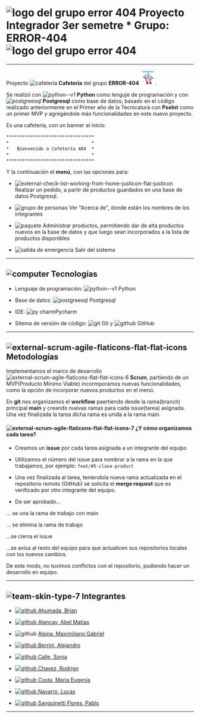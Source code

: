 # <img src="https://github.com/CodeSystem2022/ERROR-404_Proyecto_3S/assets/72580574/e2ea71c1-7e53-4146-bb90-7708535f6f34" width="50px" alt="logo del grupo error 404">  Proyecto Integrador 3er semetre * Grupo: ERROR-404 <img src="https://github.com/CodeSystem2022/ERROR-404_Proyecto_3S/assets/72580574/e2ea71c1-7e53-4146-bb90-7708535f6f34" width="50px" alt="logo del grupo error 404">

---


Proyecto <img width="40" height="40" src="https://img.icons8.com/external-photo3ideastudio-lineal-color-photo3ideastudio/40/external-cafeteria-cholesterol-photo3ideastudio-lineal-color-photo3ideastudio.png" alt="cafeteria"/> **Cafetería** del grupo **ERROR-404** <img src="https://github.com/CodeSystem2022/Asistencia.Error-404/blob/main/error-404.jpg" width="40px" alt="logo del grupo error 404">.


Se realizó con <img width="32" height="32" src="https://img.icons8.com/color/32/python--v1.png" alt="python--v1"/> **Python** como lenguje de programación y con <img width="32" height="32" src="https://img.icons8.com/color/32/postgreesql.png" alt="postgreesql"/> **Postgresql** como base de datos; basado en el código realizado anteriormente en el Primer año de la Tecnicaturá con **PseInt** como un primer MVP y agregándole más funcionalidades en este nuevo proyecto.



Es una cafetería, con un banner al inicio:

```
*********************************
*                               *
*   Bienvenido a Cafetería 404  *
*                               *
*********************************
```


Y la continuación el **menú**, con las opciones para:

- <img width="30" height="30" src="https://img.icons8.com/external-justicon-flat-justicon/30/external-check-list-working-from-home-justicon-flat-justicon.png" alt="external-check-list-working-from-home-justicon-flat-justicon"/> Realizar un pedido, a partir de productos guardados en una base de datos Postgresql.

- <img width="30" height="30" src="https://img.icons8.com/ios/30/groups.png" alt="grupo de personas"/> Ver "Acerca de", donde están los nombres de los integrantes

- <img width="30" height="30" src="https://img.icons8.com/emoji/30/package-.png" alt="paquete"/> Administrar productos, permitiendo dar de alta productos nuevos en la base de datos y que luego sean incorporados a la lista de productos disponibles
  
- <img width="30" height="30" src="https://img.icons8.com/ios-filled/30/emergency-exit.png" alt="salida de emergencia"/> Salir del sistema

---

## <img width="50" height="50" src="https://img.icons8.com/fluency/50/computer.png" alt="computer"/>  Tecnologías

- Lenguaje de programación: <img width="32" height="32" src="https://img.icons8.com/color/20/python--v1.png" alt="python--v1"/> Python

- Base de datos: <img width="32" height="32" src="https://img.icons8.com/color/32/postgreesql.png" alt="postgreesql"/> Postgresql

- IDE: <img width="32" height="32" src="https://github.com/CodeSystem2022/ERROR-404_Proyecto_3S/assets/72580574/9bacc627-e3a0-4092-b01d-2a1a0659e6b3" alt="py charm"/>Pycharm

- Sitema de versión de código: <img width="32" height="32" src="https://img.icons8.com/color/32/git.png" alt="git"/> Git y <img width="32" height="32" src="https://img.icons8.com/ios-filled/32/github.png" alt="github"/> GitHub

---


## <img width="40" height="40" src="https://img.icons8.com/external-flaticons-flat-flat-icons/40/external-scrum-agile-flaticons-flat-flat-icons.png" alt="external-scrum-agile-flaticons-flat-flat-icons"/> Metodologías

Implementamos el marco de desarrollo <img width="30" height="30" src="https://img.icons8.com/external-flaticons-flat-flat-icons/30/external-scrum-agile-flaticons-flat-flat-icons-6.png" alt="external-scrum-agile-flaticons-flat-flat-icons-6"/> **Scrum**, partiendo de un MVP(Producto Mínimo Viable) incormporamos nuevas funcionalidades, como la opción de incorporar nuevos productos en el menú.

En **git** nos organizamos el **workflow** paertiendo desde la rama(branch) principal **main** y creando nuevas ramas para cada issue(tarea) asignada. Una vez finalizada la tarea dicha rama es unida a la rama main.

#### <img width="30" height="30" src="https://img.icons8.com/external-flaticons-flat-flat-icons/30/external-scrum-agile-flaticons-flat-flat-icons-7.png" alt="external-scrum-agile-flaticons-flat-flat-icons-7"/> ¿Y cómo organizamos cada tarea?

- Creamos un **issue** por cada tarea asignada a un integrante del equipo

- Utilizamos el número del issue para nombrar a la rama en la que trabajamos, por ejemplo: ``feat/#5-clase-product``

- Una vez finalizada al tarea, teniendola nueva rama actualizada en el repositorio remoto (GitHub) se solicita el **merge request** que es verificado por otro integrante del equipo.

- De ser aprobado...

... se una la rama de trabajo con main

... se elimina la rama de trabajo 

...se cierra el issue

...se avisa al resto del equipo para que actualicen sus repositorios locales con los nuevos cambios.

De este modo, no tuvimos conflictos con el repositorio, pudiendo hacer un desarrollo en equipo.

---


## <img width="50" height="50" src="https://img.icons8.com/color/30/team-skin-type-7.png" alt="team-skin-type-7"/> Integrantes



- [<img width="32" height="32" src="https://img.icons8.com/ios-filled/32/github.png" alt="github"/> Ahumada, Brian](https://github.com/brianahumada)                        

- [<img width="32" height="32" src="https://img.icons8.com/ios-filled/32/github.png" alt="github"/> Alancay, Abel Matias](https://github.com/matias9486)                

- <img width="32" height="32" src="https://img.icons8.com/ios-filled/32/github.png" alt="github"/> [Alsina, Maximiliano Gabriel](https://github.com/MalsinaG)   

- [<img width="32" height="32" src="https://img.icons8.com/ios-filled/32/github.png" alt="github"/> Berrini, Alejandro](https://github.com/AlejandroEB89)                 

- [<img width="32" height="32" src="https://img.icons8.com/ios-filled/32/github.png" alt="github"/> Calle, Sonia](https://github.com/SoCalle) 

- [<img width="32" height="32" src="https://img.icons8.com/ios-filled/32/github.png" alt="github"/> Chavez, Rodrigo](https://github.com/RodrigoChavez1986)                       

- [<img width="32" height="32" src="https://img.icons8.com/ios-filled/32/github.png" alt="github"/> Costa, Maria Eugenia](https://github.com/eugenia1984)              

- [<img width="32" height="32" src="https://img.icons8.com/ios-filled/32/github.png" alt="github"/> Navarro, Lucas](https://github.com/LucasNavarro01)                                            

- [<img width="32" height="32" src="https://img.icons8.com/ios-filled/32/github.png" alt="github"/> Sanguinetti Flores, Pablo](https://github.com/Pablo1653)

---
